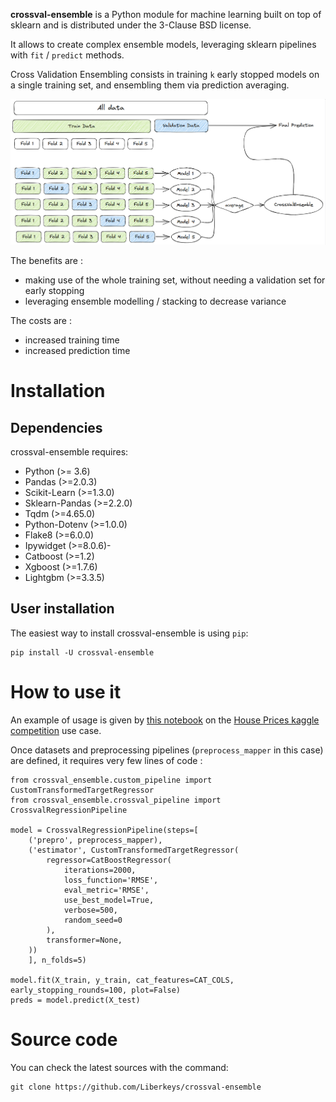 **crossval-ensemble** is a Python module for machine learning built on top of
sklearn and is distributed under the 3-Clause BSD license.


It allows to create complex ensemble models, leveraging sklearn pipelines with `fit` / `predict` methods.


Cross Validation Ensembling consists in training `k` early stopped models on a single training set, and ensembling them via prediction averaging.

![plot](crossvalensemblegraph.png)

The benefits are :
* making use of the whole training set, without needing a validation set for early stopping
* leveraging ensemble modelling / stacking to decrease variance

The costs are :
* increased training time
* increased prediction time

# Installation

## Dependencies

crossval-ensemble requires:

- Python (>= 3.6)
- Pandas (>=2.0.3)
- Scikit-Learn (>=1.3.0)
- Sklearn-Pandas (>=2.2.0)
- Tqdm (>=4.65.0)
- Python-Dotenv (>=1.0.0)
- Flake8 (>=6.0.0)
- Ipywidget (>=8.0.6)-
- Catboost (>=1.2)
- Xgboost (>=1.7.6)
- Lightgbm (>=3.3.5)

## User installation

The easiest way to install crossval-ensemble is using ``pip``:

    pip install -U crossval-ensemble

# How to use it

An example of usage is given by [this notebook](https://www.kaggle.com/code/pathoumieu/crossvalidation-ensembles-from-top-23-to-top-12) on the [House Prices kaggle competition](https://www.kaggle.com/competitions/house-prices-advanced-regression-techniques) use case.

Once datasets and preprocessing pipelines (`preprocess_mapper` in this case) are defined, it requires very few lines of code :

    from crossval_ensemble.custom_pipeline import CustomTransformedTargetRegressor
    from crossval_ensemble.crossval_pipeline import CrossvalRegressionPipeline

    model = CrossvalRegressionPipeline(steps=[
        ('prepro', preprocess_mapper),
        ('estimator', CustomTransformedTargetRegressor(
            regressor=CatBoostRegressor(
                iterations=2000,
                loss_function='RMSE',
                eval_metric='RMSE',
                use_best_model=True,
                verbose=500,
                random_seed=0
            ),
            transformer=None,
        ))
        ], n_folds=5)

    model.fit(X_train, y_train, cat_features=CAT_COLS, early_stopping_rounds=100, plot=False)
    preds = model.predict(X_test)

# Source code

You can check the latest sources with the command:

    git clone https://github.com/Liberkeys/crossval-ensemble